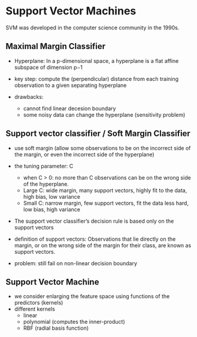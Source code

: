 # Support Vector Machines
SVM was developed in the computer science community in the 1990s.

## Maximal Margin Classifier
- Hyperplane: In a p-dimensional space, a hyperplane is a flat affine subspace of dimension p−1

- key step: compute the (perpendicular) distance from each training observation to a given separating hyperplane

- drawbacks:
  - cannot find linear decesion boundary
  - some noisy data can change the hyperplane (sensitivity problem)

## Support vector classifier / Soft Margin Classifier
- use soft margin (allow some observations to be on the incorrect side of the margin, or even the incorrect side of the hyperplane)

- the tuning parameter: C
  - when C > 0: no more than C observations can be on the wrong side of the hyperplane.
  - Large C: wide margin, many support vectors, highly fit to the data, high bias, low variance
  - Small C: narrow margin, few support vectors, fit the data less hard, low bias, high variance

- The support vector classifier’s decision rule is based only on the support vectors

- definition of support vectors: Observations that lie directly on the margin, or on the wrong side of the margin for their class, are known as support vectors.

- problem: still fail on non-linear decision boundary

## Support Vector Machine
- we consider enlarging the feature space using functions of the predictors (kernels)
- different kernels
  - linear
  - polynomial (computes the inner-product)
  - RBF (radial basis function)


